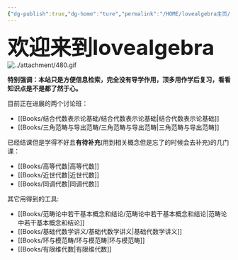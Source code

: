 ```yaml
---
{"dg-publish":true,"dg-home":"ture","permalink":"/HOME/lovealgebra主页/","tags":["gardenEntry"],"dgPassFrontmatter":true,"created":"2024-07-01T12:19:00.659+08:00","updated":"2024-07-14T22:22:45.519+08:00"}
---
```


<font size="7"> **欢迎来到lovealgebra**</font> ![../attachment/480.gif](/img/user/attachment/480.gif)


**特别强调：本站只是方便信息检索，完全没有导学作用，顶多用作学后复习，看看知识点是不是都了然于心。**

目前正在进展的两个讨论班：
+ [[Books/结合代数表示论基础/结合代数表示论基础\|结合代数表示论基础]]
+ [[Books/三角范畴与导出范畴/三角范畴与导出范畴\|三角范畴与导出范畴]]

已经结课但是学得不好且**有待补充**(用到相关概念但是忘了的时候会去补充)的几门课：
+ [[Books/高等代数\|高等代数]]
+ [[Books/近世代数\|近世代数]]
+ [[Books/同调代数\|同调代数]]

其它用得到的工具:
+ [[Books/范畴论中若干基本概念和结论/范畴论中若干基本概念和结论\|范畴论中若干基本概念和结论]]
+ [[Books/基础代数学讲义/基础代数学讲义\|基础代数学讲义]]
+ [[Books/环与模范畴/环与模范畴\|环与模范畴]]
+ [[Books/有限维代数\|有限维代数]]

